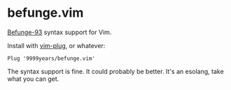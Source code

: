 # befunge.vim

[Befunge-93] syntax support for Vim.

Install with [vim-plug], or whatever:

    Plug '9999years/befunge.vim'

The syntax support is fine. It could probably be better. It's an esolang, take
what you can get.

[Befunge-93]: https://esolangs.org/wiki/Befunge
[vim-plug]: https://github.com/junegunn/vim-plug
